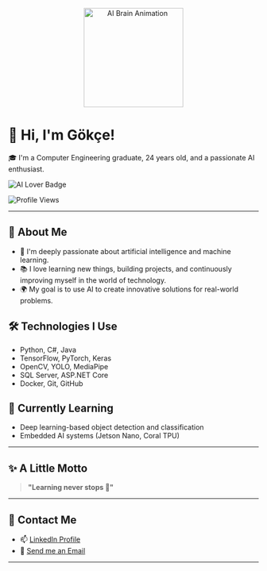 <p align="center">
  <img src="https://media.giphy.com/media/h408T6Y5GfmXBKW62l/giphy.gif" alt="AI Brain Animation" width="200"/>
</p>


# 👋 Hi, I'm Gökçe!

🎓 I'm a Computer Engineering graduate, 24 years old, and a passionate AI enthusiast.

![AI Lover Badge](https://img.shields.io/badge/AI%20Lover-❤️‍🔥-brightgreen)

![Profile Views](https://komarev.com/ghpvc/?username=yourgithubusername&label=Profile%20views&color=0e75b6&style=flat)


---

## 🚀 About Me
- 🤖 I'm deeply passionate about artificial intelligence and machine learning.
- 📚 I love learning new things, building projects, and continuously improving myself in the world of technology.
- 🌍 My goal is to use AI to create innovative solutions for real-world problems.

## 🛠️ Technologies I Use
- Python, C#, Java
- TensorFlow, PyTorch, Keras
- OpenCV, YOLO, MediaPipe
- SQL Server, ASP.NET Core
- Docker, Git, GitHub

## 🌱 Currently Learning
- Deep learning-based object detection and classification
- Embedded AI systems (Jetson Nano, Coral TPU)

---

## ✨ A Little Motto
> **"Learning never stops 🚀"**


---

## 💬 Contact Me
- 📫 [LinkedIn Profile](https://www.linkedin.com/in/gökçe-keskin-9b43b8213/)
- 📧 [Send me an Email](mailto:keskingokcee@gmail.com)

---

